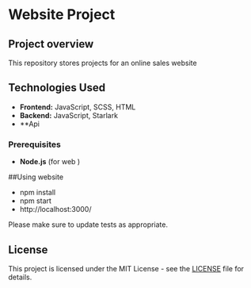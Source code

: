 # Website Project

## Project overview
This repository stores projects for an online sales website

## Technologies Used
- **Frontend:** JavaScript, SCSS, HTML
- **Backend:** JavaScript, Starlark
- **Api

### Prerequisites
- **Node.js** (for web )

##Using website
- npm install
- npm start
- http://localhost:3000/

Please make sure to update tests as appropriate.

## License
This project is licensed under the MIT License - see the [LICENSE](LICENSE) file for details.
